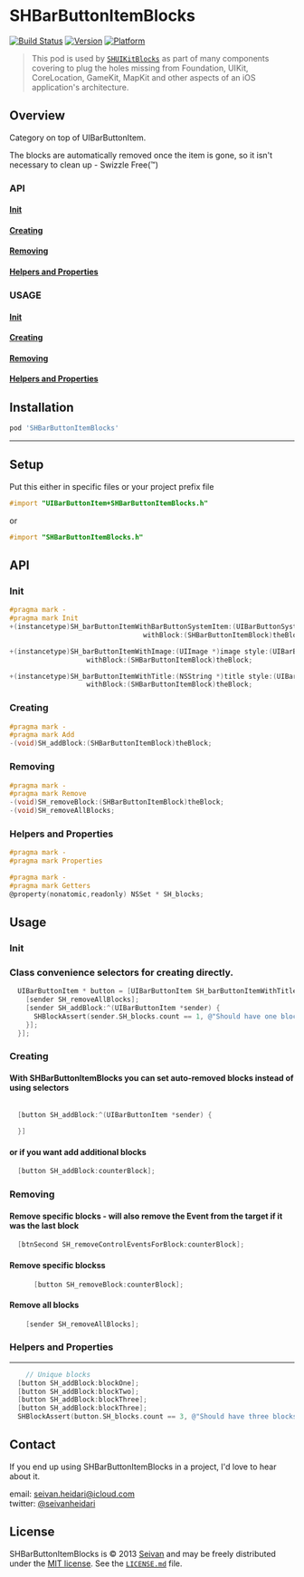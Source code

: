 SHBarButtonItemBlocks
==========
[![Build Status](https://travis-ci.org/seivan/SHBarButtonItemBlocks.png?branch=master)](https://travis-ci.org/seivan/SHBarButtonItemBlocks)
[![Version](http://cocoapod-badges.herokuapp.com/v/SHBarButtonItemBlocks/badge.png)](http://cocoadocs.org/docsets/SHBarButtonItemBlocks)
[![Platform](http://cocoapod-badges.herokuapp.com/p/SHBarButtonItemBlocks/badge.png)](http://cocoadocs.org/docsets/SHBarButtonItemBlocks)

> This pod is used by [`SHUIKitBlocks`](https://github.com/seivan/SHUIKitBlocks) as part of many components covering to plug the holes missing from Foundation, UIKit, CoreLocation, GameKit, MapKit and other aspects of an iOS application's architecture.

Overview
--------
Category on top of UIBarButtonItem.

The blocks are automatically removed once the item is gone, so it isn't necessary to clean up - Swizzle Free(™)

### API

#### [Init](https://github.com/seivan/SHBarButtonItemBlocks#init-2)

#### [Creating](https://github.com/seivan/SHBarButtonItemBlocks#creating-2)

#### [Removing](https://github.com/seivan/SHBarButtonItemBlocks#removing-2)

#### [Helpers and Properties](https://github.com/seivan/SHBarButtonItemBlocks#helpers-and-properties-2)

### USAGE

#### [Init](https://github.com/seivan/SHBarButtonItemBlocks#init-3)

#### [Creating](https://github.com/seivan/SHBarButtonItemBlocks#creating-3)

#### [Removing](https://github.com/seivan/SHBarButtonItemBlocks#removing-3)

#### [Helpers and Properties](https://github.com/seivan/SHBarButtonItemBlocks#helpers-and-properties-3)

Installation
------------

```ruby
pod 'SHBarButtonItemBlocks'
```

***

Setup
-----

Put this either in specific files or your project prefix file

```objective-c
#import "UIBarButtonItem+SHBarButtonItemBlocks.h"
```
or
```objective-c
#import "SHBarButtonItemBlocks.h"
```

API
-----

### Init

```objective-c
#pragma mark -
#pragma mark Init
+(instancetype)SH_barButtonItemWithBarButtonSystemItem:(UIBarButtonSystemItem)systemItem
                                 withBlock:(SHBarButtonItemBlock)theBlock;

+(instancetype)SH_barButtonItemWithImage:(UIImage *)image style:(UIBarButtonItemStyle)style
                   withBlock:(SHBarButtonItemBlock)theBlock;

+(instancetype)SH_barButtonItemWithTitle:(NSString *)title style:(UIBarButtonItemStyle)style
                   withBlock:(SHBarButtonItemBlock)theBlock;

```

### Creating

```objective-c
#pragma mark -
#pragma mark Add
-(void)SH_addBlock:(SHBarButtonItemBlock)theBlock;

```

### Removing

```objective-c
#pragma mark -
#pragma mark Remove
-(void)SH_removeBlock:(SHBarButtonItemBlock)theBlock;
-(void)SH_removeAllBlocks;


```

### Helpers and Properties

```objective-c
#pragma mark -
#pragma mark Properties

#pragma mark -
#pragma mark Getters
@property(nonatomic,readonly) NSSet * SH_blocks;


```

Usage
-----

### Init

### Class convenience selectors for creating directly. 

```objective-c
  UIBarButtonItem * button = [UIBarButtonItem SH_barButtonItemWithTitle:@"Clear blocks" style:UIBarButtonItemStyleBordered withBlock:^(UIBarButtonItem *sender) {
    [sender SH_removeAllBlocks];
    [sender SH_addBlock:^(UIBarButtonItem *sender) {
      SHBlockAssert(sender.SH_blocks.count == 1, @"Should have one block");
    }];
  }];
```

### Creating

#### With SHBarButtonItemBlocks you can set auto-removed blocks instead of using selectors

```objective-c

  [button SH_addBlock:^(UIBarButtonItem *sender) {
    
  }]


``` 

#### or if you want add additional blocks

```objective-c
  [button SH_addBlock:counterBlock];
```

### Removing


#### Remove specific blocks - will also remove the Event from the target if it was the last block

```objective-c
  [btnSecond SH_removeControlEventsForBlock:counterBlock];
```

#### Remove specific blockss

```objective-c
      [button SH_removeBlock:counterBlock];
```

#### Remove all blocks

```objective-c
    [sender SH_removeAllBlocks];
```


### Helpers and Properties
------ 

```objective-c
    // Unique blocks
  [button SH_addBlock:blockOne];
  [button SH_addBlock:blockTwo];
  [button SH_addBlock:blockThree];
  [button SH_addBlock:blockThree];
  SHBlockAssert(button.SH_blocks.count == 3, @"Should have three blocks");

```



Contact
-------

If you end up using SHBarButtonItemBlocks in a project, I'd love to hear about it.

email: [seivan.heidari@icloud.com](mailto:seivan.heidari@icloud.com)  
twitter: [@seivanheidari](https://twitter.com/seivanheidari)

## License

SHBarButtonItemBlocks is © 2013 [Seivan](http://www.github.com/seivan) and may be freely
distributed under the [MIT license](http://opensource.org/licenses/MIT).
See the [`LICENSE.md`](https://github.com/seivan/SHBarButtonItemBlocks/blob/master/LICENSE.md) file.
